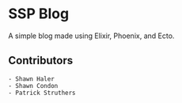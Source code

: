 # SSP Blog

A simple blog made using Elixir, Phoenix, and Ecto.

## Contributors 
    - Shawn Haler
    - Shawn Condon
    - Patrick Struthers

